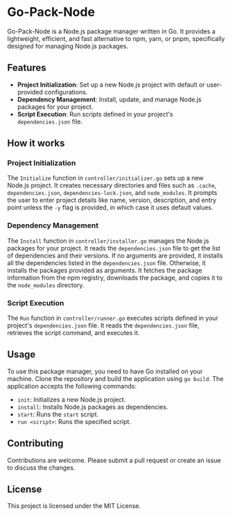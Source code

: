 # Go-Pack-Node

Go-Pack-Node is a Node.js package manager written in Go. It provides a lightweight, efficient, and fast alternative to npm, yarn, or pnpm, specifically designed for managing Node.js packages.

## Features

- **Project Initialization**: Set up a new Node.js project with default or user-provided configurations.
- **Dependency Management**: Install, update, and manage Node.js packages for your project.
- **Script Execution**: Run scripts defined in your project's `dependencies.json` file.

## How it works

### Project Initialization

The `Initialize` function in `controller/initializer.go` sets up a new Node.js project. It creates necessary directories and files such as `.cache`, `dependencies.json`, `dependencies-lock.json`, and `node_modules`. It prompts the user to enter project details like name, version, description, and entry point unless the `-y` flag is provided, in which case it uses default values.

### Dependency Management

The `Install` function in `controller/installer.go` manages the Node.js packages for your project. It reads the `dependencies.json` file to get the list of dependencies and their versions. If no arguments are provided, it installs all the dependencies listed in the `dependencies.json` file. Otherwise, it installs the packages provided as arguments. It fetches the package information from the npm registry, downloads the package, and copies it to the `node_modules` directory.

### Script Execution

The `Run` function in `controller/runner.go` executes scripts defined in your project's `dependencies.json` file. It reads the `dependencies.json` file, retrieves the script command, and executes it.

## Usage

To use this package manager, you need to have Go installed on your machine. Clone the repository and build the application using `go build`. The application accepts the following commands:

- `init`: Initializes a new Node.js project.
- `install`: Installs Node.js packages as dependencies.
- `start`: Runs the `start` script.
- `run <script>`: Runs the specified script.

## Contributing

Contributions are welcome. Please submit a pull request or create an issue to discuss the changes.

## License

This project is licensed under the MIT License.
